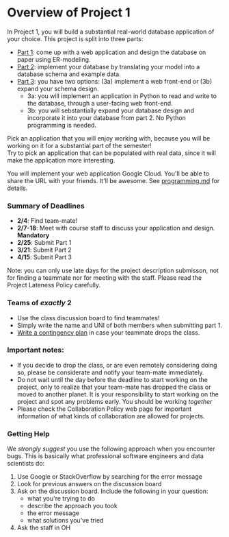 # Overview of Project 1

In Project 1, you will build a substantial real-world database application of your choice.  This project is split into three parts:

* [Part 1](./part1.md): come up with a web application and design the database on paper using ER-modeling.
* [Part 2](./part2.md): implement your database by translating your model into a database schema and example data.
* [Part 3](./part3.md): you have two options: (3a) implement a web front-end or (3b) expand your schema design.
  * 3a: you will implement an application in Python to read and write to the database, through a user-facing web front-end.
  * 3b: you will sebstantially expand your database design and incorporate it into your database from part 2.  No Python programming is needed.

Pick an application that you will enjoy working with, because you will be working on it for a substantial part of the semester!  
Try to pick an application that can be populated with real data, since it will make the application more interesting.

You will implement your web application Google Cloud.  You'll be able to share the URL with your friends.  It'll be awesome.   See [programming.md](./programming.md) for details.

### Summary of Deadlines

* **2/4**: Find team-mate!
* **2/7-18**: Meet with course staff to discuss your application and design.  **Mandatory**
* **2/25**: Submit Part 1
* **3/21**: Submit Part 2
* **4/15**: Submit Part 3

Note: you can only use late days for the project description submisson, not for finding a teammate nor for meeting with the staff. Please read the Project Lateness Policy carefully. 


### Teams of _exactly_ 2

* Use the class discussion board to find teammates!
* Simply write the name and UNI of both members when submitting part 1.
* [Write a contingency plan](./part1.md#contingency) in case your teammate drops the class.


### Important notes:

* If you decide to drop the class, or are even remotely considering doing so, please be considerate and notify your team-mate immediately.
* Do not wait until the day before the deadline to start working on the project, only to realize that your team-mate has dropped the class or moved to another planet. It is your responsibility to start working on the project and spot any problems early.  You should be working _together_
* Please check the Collaboration Policy web page for important information of what kinds of collaboration are allowed for projects.


### Getting Help

We _strongly suggest_ you use the following approach when you encounter bugs.  This is basically what
professional software engineers and data scientists do:

1. Use Google or StackOverflow by searching for the error message
1. Look for previous answers on the discussion board
1. Ask on the discussion board.  Include the following in your question: 
    * what you're trying to do
    * describe the approach you took
    * the error message
    * what solutions you've tried
1. Ask the staff in OH


